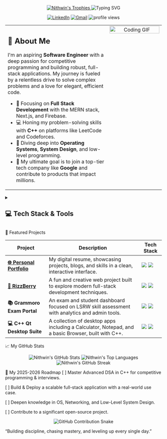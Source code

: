 <!--
Hello, Nithwin! Here is your revamped GitHub Profile README.
I've updated the username and applied a consistent, awesome purple theme.
Remember to set up the GitHub Action in your 'Nithwin/Nithwin' repo to generate the snake animation!
-->

<!-- Center Aligned Header: Trophies, Typing Intro, and Badges -->

<div align="center">

<!-- GitHub Trophies -->

<a href="https://github.com/ryo-ma/github-profile-trophy">
<img src="https://github-profile-trophy.vercel.app/?username=Nithwin&theme=radical&no-frame=true&no-bg=true&margin-w=4" alt="Nithwin's Trophies"/>
</a>

<!-- Typing SVG with Purple Gradient -->

<img src="https://www.google.com/search?q=https://readme-typing-svg.herokuapp.com%3Ffont%3DFira%2BCode%26weight%3D700%26size%3D28%26pause%3D1000%26color%3D9745FF%26center%3Dtrue%26vCenter%3Dtrue%26width%3D600%26lines%3DHi%252C%2BI%27m%2BNithwin%2B%25F0%259F%2591%258B%3BFull%2BStack%2BDeveloper%2B%257C%2BC%252B%252B%2BEnthusiast%3BReact%2B%252B%2BNext.js%2B%252B%2BFirebase%3BBuilding%2BScalable%2BSolutions" alt="Typing SVG" />

<!-- Social & View Badges -->

<p>
<a href="https://linkedin.com/in/nithwin-v-m"><img src="https://img.shields.io/badge/LinkedIn-0A66C2?style=for-the-badge&logo=linkedin&logoColor=white" alt="LinkedIn"/></a>
<a href="mailto:yvmnithwin@gmail.com"><img src="https://img.shields.io/badge/Gmail-D14836?style=for-the-badge&logo=gmail&logoColor=white" alt="Gmail"/></a>
<img src="https://www.google.com/search?q=https://komarev.com/ghpvc/%3Fusername%3DNithwin%26style%3Dfor-the-badge%26color%3Dblueviolet" alt="profile views"/>
</p>
</div>

<!-- About Me Section with GIF -->

<table>
<tr>
<td valign="top" width="65%">
<h2>👋 About Me</h2>
<p>
I'm an aspiring <strong>Software Engineer</strong> with a deep passion for competitive programming and building robust, full-stack applications. My journey is fueled by a relentless drive to solve complex problems and a love for elegant, efficient code.
</p>
<ul>
<li>🚀 Focusing on <strong>Full Stack Development</strong> with the MERN stack, Next.js, and Firebase.</li>
<li>💻 Honing my problem-solving skills with <strong>C++</strong> on platforms like LeetCode and Codeforces.</li>
<li>🧠 Diving deep into <strong>Operating Systems</strong>, <strong>System Design</strong>, and low-level programming.</li>
<li>🎯 My ultimate goal is to join a top-tier tech company like <strong>Google</strong> and contribute to products that impact millions.</li>
</ul>
</td>
<td valign="top" width="35%">
<div align="center">
<img src="https://media.giphy.com/media/v1.Y2lkPTc5MGI3NjExejNnbmdqMmh4eXZyMjR5cmY3OWt1dzVscG1uMnQ1dGt1aW03M3E4MiZlcD12MV9pbnRlcm5hbF9naWZfYnlfaWQmY3Q9Zw/qgQUggAC3Pfv687qPC/giphy.gif" alt="Coding GIF" width="100%" />
</div>
</td>
</tr>
</table>

<!-- Collapsible Tech Stack Section -->

<details>
<summary><h2>💻 Tech Stack & Tools</h2></summary>
<br/>
<table>
<tr>
<td valign="top"><strong>Languages</strong></td>
<td>
<img src="https://img.shields.io/badge/C%2B%2B-00599C?style=for-the-badge&logo=cplusplus&logoColor=white" alt="C++"/>
<img src="https://img.shields.io/badge/JavaScript-F7E01D?style=for-the-badge&logo=javascript&logoColor=black" alt="JavaScript"/>
<img src="https://img.shields.io/badge/TypeScript-3178C6?style=for-the-badge&logo=typescript&logoColor=white" alt="TypeScript"/>
<img src="https://img.shields.io/badge/Java-007396?style=for-the-badge&logo=openjdk&logoColor=white" alt="Java"/>
<img src="https://img.shields.io/badge/Python-3776AB?style=for-the-badge&logo=python&logoColor=white" alt="Python"/>
</td>
</tr>
<tr>
<td valign="top"><strong>Frontend</strong></td>
<td>
<img src="https://img.shields.io/badge/React-61DAFB?style=for-the-badge&logo=react&logoColor=000" alt="React"/>
<img src="https://img.shields.io/badge/Next.js-000000?style=for-the-badge&logo=nextdotjs&logoColor=white" alt="Next.js"/>
<img src="https://img.shields.io/badge/Tailwind_CSS-38B2AC?style=for-the-badge&logo=tailwindcss&logoColor=white" alt="TailwindCSS"/>
<img src="https://img.shields.io/badge/React_Native-20232A?style=for-the-badge&logo=react&logoColor=61DAFB" alt="React Native"/>
</td>
</tr>
<tr>
<td valign="top"><strong>Backend & DB</strong></td>
<td>
<img src="https://img.shields.io/badge/Node.js-3C873A?style=for-the-badge&logo=node.js&logoColor=white" alt="Node.js"/>
<img src="https://img.shields.io/badge/Firebase-FFCA28?style=for-the-badge&logo=firebase&logoColor=000" alt="Firebase"/>
<img src="https://img.shields.io/badge/MongoDB-47A248?style=for-the-badge&logo=mongodb&logoColor=white" alt="MongoDB"/>
<img src="https://img.shields.io/badge/MySQL-4479A1?style=for-the-badge&logo=mysql&logoColor=white" alt="MySQL"/>
</td>
</tr>
<tr>
<td valign="top"><strong>Tools & Platforms</strong></td>
<td>
<img src="https://img.shields.io/badge/Git-F05032?style=for-the-badge&logo=git&logoColor=white" alt="Git"/>
<img src="https://img.shields.io/badge/GitHub-181717?style=for-the-badge&logo=github&logoColor=white" alt="GitHub"/>
<img src="https://img.shields.io/badge/VS_Code-007ACC?style=for-the-badge&logo=visualstudiocode&logoColor=white" alt="VS Code"/>
<img src="https://img.shields.io/badge/Linux-FCC624?style=for-the-badge&logo=linux&logoColor=000" alt="Linux"/>
<img src="https://img.shields.io/badge/Qt-41CD52?style=for-the-badge&logo=qt&logoColor=white" alt="Qt"/>
<img src="https://img.shields.io/badge/Figma-F24E1E?style=for-the-badge&logo=figma&logoColor=white" alt="Figma"/>
</td>
</tr>
</table>
</details>

🚀 Featured Projects
<table>
<thead>
<tr>
<th>Project</th>
<th>Description</th>
<th>Tech Stack</th>
</tr>
</thead>
<tbody>
<tr>
<td><a href="https://nithwin.xyz"><strong>🌐 Personal Portfolio</strong></a></td>
<td>My digital resume, showcasing projects, blogs, and skills in a clean, interactive interface.</td>
<td><img src="https://img.shields.io/badge/Next.js-000?style=flat&logo=nextdotjs"/> <img src="https://img.shields.io/badge/Tailwind_CSS-38B2AC?style=flat&logo=tailwindcss"/></td>
</tr>
<tr>
<td><a href="https://rizzberry.vercel.app"><strong>🍇 RizzBerry</strong></a></td>
<td>A fun and creative web project built to explore modern full-stack development techniques.</td>
<td><img src="https://img.shields.io/badge/React-61DAFB?style=flat&logo=react&logoColor=black"/> <img src="https://img.shields.io/badge/Firebase-FFCA28?style=flat&logo=firebase"/></td>
</tr>
<tr>
<td><strong>📚 Grammoro Exam Portal</strong></td>
<td>An exam and student dashboard focused on LSRW skill assessment with analytics and admin tools.</td>
<td><img src="https://img.shields.io/badge/Next.js-000?style=flat&logo=nextdotjs"/> <img src="https://img.shields.io/badge/Firebase-FFCA28?style=flat&logo=firebase"/></td>
</tr>
<tr>
<td><strong>💻 C++ Qt Desktop Suite</strong></td>
<td>A collection of desktop apps including a Calculator, Notepad, and a basic Browser, built with C++.</td>
<td><img src="https://img.shields.io/badge/C%2B%2B-00599C?style=flat&logo=cplusplus"/> <img src="https://img.shields.io/badge/Qt-41CD52?style=flat&logo=qt"/></td>
</tr>
</tbody>
</table>

📈 My GitHub Stats
<!--
NOTE: I've updated the theme to 'tokyonight' for a consistent purple aesthetic.
You can explore other themes here:
https://www.google.com/search?q=https://github.com/anuraghazra/github-readme-stats/blob/master/themes/README.md
-->

<p align="center">
<img src="https://www.google.com/search?q=https://github-readme-stats.vercel.app/api%3Fusername%3DNithwin%26show_icons%3Dtrue%26theme%3Dtokyonight%26hide_border%3Dtrue%26include_all_commits%3Dtrue%26count_private%3Dtrue" alt="Nithwin's GitHub Stats" />
<img src="https://www.google.com/search?q=https://github-readme-stats.vercel.app/api/top-langs/%3Fusername%3DNithwin%26layout%3Dcompact%26theme%3Dtokyonight%26hide_border%3Dtrue%26include_all_commits%3Dtrue%26count_private%3Dtrue%26langs_count%3D8" alt="Nithwin's Top Languages" />
<img src="https://www.google.com/search?q=https://github-readme-streak-stats.herokuapp.com%3Fuser%3DNithwin%26theme%3Dtokyonight%26hide_border%3Dtrue" alt="Nithwin's GitHub Streak" />
</p>

🧭 My 2025-2026 Roadmap
[ ] Master Advanced DSA in C++ for competitive programming & interviews.

[ ] Build & Deploy a scalable full-stack application with a real-world use case.

[ ] Deepen knowledge in OS, Networking, and Low-Level System Design.

[ ] Contribute to a significant open-source project.

<!--
NOTE: For the snake animation to appear, you need to set up a GitHub Action in your 'Nithwin/Nithwin' repository.
You can find instructions here: https://www.google.com/search?q=https://github.com/platane/platane
-->

<div align="center">
<img src="https://www.google.com/search?q=https://github.com/Nithwin/Nithwin/blob/output/github-contribution-grid-snake.svg" alt="GitHub Contribution Snake" />
</div>

“Building discipline, chasing mastery, and leveling up every single day.”
